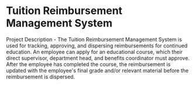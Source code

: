 # Tuition Reimbursement Management System
Project Description - The Tuition Reimbursement Management System is used for tracking, approving, and dispersing reimbursements for continued education. An employee can apply for an educational course, which their direct supervisor, department head, and benefits coordinator must approve. After the employee has completed the course, the reimbursement is updated with the employee's final grade and/or relevant material before the reimbursement is dispersed.
